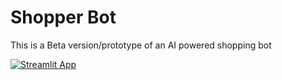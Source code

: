 # Shopper Bot

This is a Beta version/prototype of an AI powered shopping bot

[![Streamlit App](https://static.streamlit.io/badges/streamlit_badge_black_white.svg)](https://ai-shopping.streamlitapp.com/)
